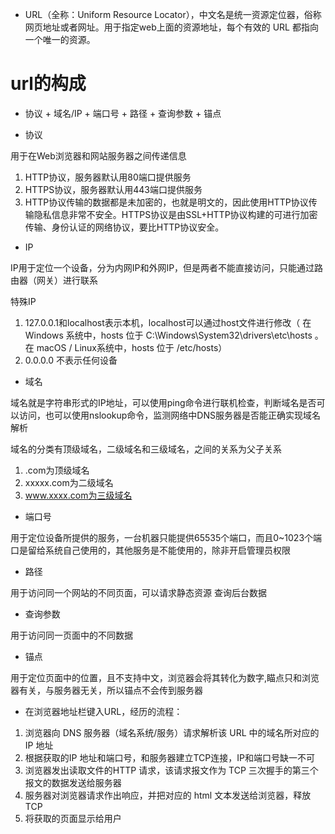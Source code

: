 * URL（全称：Uniform Resource Locator），中文名是统一资源定位器，俗称网页地址或者网址。用于指定web上面的资源地址，每个有效的 URL 都指向一个唯一的资源。

# url的构成

* 协议 + 域名/IP + 端口号 + 路径 + 查询参数 + 锚点

* 协议
  
用于在Web浏览器和网站服务器之间传递信息

1. HTTP协议，服务器默认用80端口提供服务
2. HTTPS协议，服务器默认用443端口提供服务
3. HTTP协议传输的数据都是未加密的，也就是明文的，因此使用HTTP协议传输隐私信息非常不安全。HTTPS协议是由SSL+HTTP协议构建的可进行加密传输、身份认证的网络协议，要比HTTP协议安全。
 * IP
  
IP用于定位一个设备，分为内网IP和外网IP，但是两者不能直接访问，只能通过路由器（网关）进行联系

特殊IP

1. 127.0.0.1和localhost表示本机，localhost可以通过host文件进行修改（ 在 Windows 系统中，hosts 位于 C:\Windows\System32\drivers\etc\hosts 。在 macOS / Linux系统中，hosts 位于 /etc/hosts）
2. 0.0.0.0 不表示任何设备
   
* 域名
  
域名就是字符串形式的IP地址，可以使用ping命令进行联机检查，判断域名是否可以访问，也可以使用nslookup命令，监测网络中DNS服务器是否能正确实现域名解析

域名的分类有顶级域名，二级域名和三级域名，之间的关系为父子关系

1. .com为顶级域名
2. xxxxx.com为二级域名
3. www.xxxx.com为三级域名

* 端口号

用于定位设备所提供的服务，一台机器只能提供65535个端口，而且0~1023个端口是留给系统自己使用的，其他服务是不能使用的，除非开启管理员权限

* 路径

用于访问同一个网站的不同页面，可以请求静态资源 查询后台数据

* 查询参数
  
用于访问同一页面中的不同数据

* 锚点
  
用于定位页面中的位置，且不支持中文，浏览器会将其转化为数字,瞄点只和浏览器有关，与服务器无关，所以锚点不会传到服务器

* 在浏览器地址栏键入URL，经历的流程：
  
1. 浏览器向 DNS 服务器（域名系统/服务）请求解析该 URL 中的域名所对应的 IP 地址
2. 根据获取的IP 地址和端口号，和服务器建立TCP连接，IP和端口号缺一不可
3. 浏览器发出读取文件的HTTP 请求，该请求报文作为 TCP 三次握手的第三个报文的数据发送给服务器
4. 服务器对浏览器请求作出响应，并把对应的 html 文本发送给浏览器，释放TCP
5. 将获取的页面显示给用户
